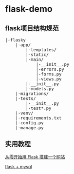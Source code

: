 # flask-demo

## flask项目结构规范
<pre>
|-flasky
    |-app/
        |-templates/
        |-static/
        |-main/
            |-__init__.py
            |-errors.py
            |-forms.py
            |-views.py
        |-__init__.py
        |-models.py
    |-migrations/   
    |-tests/
        |-__init__.py
        |-test*.py
    |-venv/
    |-requirements.txt
    |-config.py
    |-manage.py
</pre>

## 实用教程

[从零开始用 Flask 搭建一个网站](https://www.jianshu.com/p/cc90a14856c5)

[flask + mysql](https://www.cnblogs.com/mosson/p/6962526.html)
